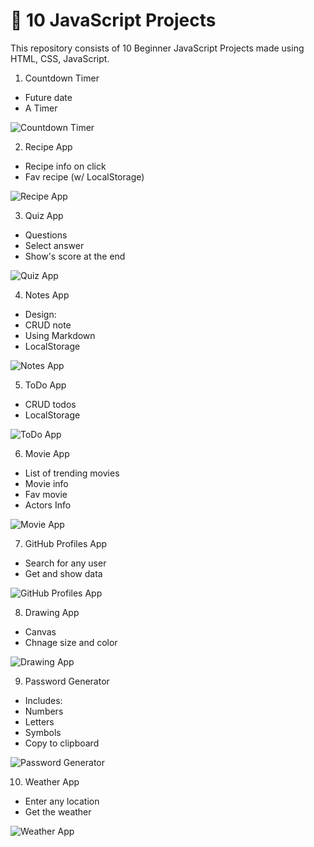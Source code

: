 # 🔰 10 JavaScript Projects

This repository consists of 10 Beginner JavaScript Projects made using HTML, CSS, JavaScript.

1. Countdown Timer

-   Future date
-   A Timer

![Countdown Timer](https://github.com/shubh73/JavaScript-Projects/blob/main/countdown-timer/sc.png)

2. Recipe App

-   Recipe info on click
-   Fav recipe (w/ LocalStorage)

![Recipe App](https://github.com/shubh73/JavaScript-Projects/blob/main/recipe-app/sc.png)

3. Quiz App

-   Questions 
-   Select answer
-   Show's score at the end

![Quiz App](https://github.com/shubh73/JavaScript-Projects/blob/main/quiz-app/sc.png)

4. Notes App

-   Design: 
-   CRUD note
-   Using Markdown
-   LocalStorage

![Notes App](https://github.com/shubh73/JavaScript-Projects/blob/main/notes-app/sc.png)

5. ToDo App

-   CRUD todos
-   LocalStorage

![ToDo App](https://github.com/shubh73/JavaScript-Projects/blob/main/todo-app/sc.png)

6. Movie App

-   List of trending movies
-   Movie info
-   Fav movie
-   Actors Info

![Movie App](https://github.com/shubh73/JavaScript-Projects/blob/main/movie-app/sc.png)

7. GitHub Profiles App

-   Search for any user
-   Get and show data

![GitHub Profiles App](https://github.com/shubh73/JavaScript-Projects/blob/main/github-profiles/sc.png)

8. Drawing App

-   Canvas
-   Chnage size and color

![Drawing App](https://github.com/shubh73/JavaScript-Projects/blob/main/drawing-app/sc.png)

9. Password Generator

-   Includes: 
-   Numbers
-   Letters
-   Symbols
-   Copy to clipboard

![Password Generator](https://github.com/shubh73/JavaScript-Projects/blob/main/password-generator/sc.png)

10. Weather App

-   Enter any location
-   Get the weather

![Weather App](https://github.com/shubh73/JavaScript-Projects/blob/main/weather-app/sc.png)

